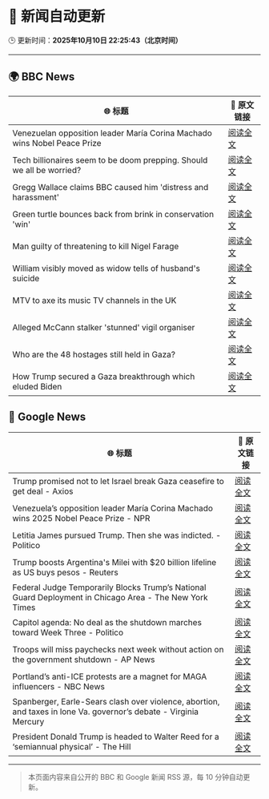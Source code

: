 # 🧠 新闻自动更新

🕒 更新时间：**2025年10月10日 22:25:43（北京时间）**

---

## 🌍 BBC News

| 🌐 标题 | 🔗 原文链接 |
|--------|-------------|
| Venezuelan opposition leader María Corina Machado wins Nobel Peace Prize | [阅读全文](https://www.bbc.com/news/articles/c70821201ego?at_medium=RSS&at_campaign=rss) |
| Tech billionaires seem to be doom prepping. Should we all be worried? | [阅读全文](https://www.bbc.com/news/articles/cly17834524o?at_medium=RSS&at_campaign=rss) |
| Gregg Wallace claims BBC caused him 'distress and harassment' | [阅读全文](https://www.bbc.com/news/articles/cg7dlem0vdno?at_medium=RSS&at_campaign=rss) |
| Green turtle bounces back from brink in conservation 'win' | [阅读全文](https://www.bbc.com/news/articles/cg426qqqqnro?at_medium=RSS&at_campaign=rss) |
| Man guilty of threatening to kill Nigel Farage | [阅读全文](https://www.bbc.com/news/articles/cdx216n1529o?at_medium=RSS&at_campaign=rss) |
| William visibly moved as widow tells of husband's suicide | [阅读全文](https://www.bbc.com/news/articles/c2ej877g7w1o?at_medium=RSS&at_campaign=rss) |
| MTV to axe its music TV channels in the UK | [阅读全文](https://www.bbc.com/news/articles/cdr612yz8p0o?at_medium=RSS&at_campaign=rss) |
| Alleged McCann stalker 'stunned' vigil organiser | [阅读全文](https://www.bbc.com/news/articles/c4gknrxdpy3o?at_medium=RSS&at_campaign=rss) |
| Who are the 48 hostages still held in Gaza? | [阅读全文](https://www.bbc.com/news/articles/cpvl9k4mw8no?at_medium=RSS&at_campaign=rss) |
| How Trump secured a Gaza breakthrough which eluded Biden | [阅读全文](https://www.bbc.com/news/articles/cj3yke64vp6o?at_medium=RSS&at_campaign=rss) |

## 📰 Google News

| 🌐 标题 | 🔗 原文链接 |
|--------|-------------|
| Trump promised not to let Israel break Gaza ceasefire to get deal - Axios | [阅读全文](https://news.google.com/rss/articles/CBMif0FVX3lxTE9qZ196bkhqYjdhbkpPeU93WVpOOG0xeHNQeGQyVWlidk83WUxRRndKNGZObWk2YTdVTFBnV3pfbDBNWEliNWQwOFpmUEdRcFZYUnV3RllGdVZBUDRaNmFRTkozcFNMTmVPY19sQU05WE45YVRYbjNCVjZMNVlPSVE?oc=5) |
| Venezuela’s opposition leader María Corina Machado wins 2025 Nobel Peace Prize - NPR | [阅读全文](https://news.google.com/rss/articles/CBMitwFBVV95cUxQbDUtSVRrcDlIUVlMWkdZTi11a2lpSVFBb1puTlk3QVQwRzhYUjVoQUNpekpYRWoyeXcyeXpMSF8tLWRSaVhYZTRYNTlsbFdJVWpLRWZLUkszT2ZRLXV6UWpfWndvM2ZpdWV3eERiUUxlVG43cXRBY0hfREp4akVEYlJrbzA3OXNIVThWYTZqdE5kV0kydmh2ZzVFNTY4b2psT1lBaEpreEQzMGJyc3JuM3A1OXRRVWM?oc=5) |
| Letitia James pursued Trump. Then she was indicted. - Politico | [阅读全文](https://news.google.com/rss/articles/CBMijgFBVV95cUxQb2xfeVJlSm03cVludzNlVUgwQ1g4UjFVRFdqY2lFS2pCaGlzbjNoWXVFRVRkb2RwcW1nNllJMDhJRGVjc3NTalNLeDFwSk4yNk1iZ0d3eWNGaE9EZW1CNzI2TFd5emNOdEJKWVMtcUNaZnhlWHMzNnlOR2lFZGdtU3k1V0YtbHRCdFZGQnp3?oc=5) |
| Trump boosts Argentina's Milei with $20 billion lifeline as US buys pesos - Reuters | [阅读全文](https://news.google.com/rss/articles/CBMixwFBVV95cUxOaGVub3otX2FOdFVqeWU0ZU5nUmxXUHdHOEJabU1MQUZZMXZXUWE0dFY0WThIdXNORTd2dUhQazh1QWFrXzdaVkEwSkF4ZXYxZm44cVZPSk5helhjWldOdnY2OURyckMtRXI4WnZhQUllMF9iNlR6Ymw2ODV3bENlY3dLb3JXR1NRYUdMQ1U3UlFhZXFDMnNEOVhtb1JJQk9JMVdyTnZYdlNYV05RTjFFbzdWVHFKZ2FsbWdYWVRIRjd4RndDd3B3?oc=5) |
| Federal Judge Temporarily Blocks Trump’s National Guard Deployment in Chicago Area - The New York Times | [阅读全文](https://news.google.com/rss/articles/CBMihwFBVV95cUxQYnRrSHNUR1p2RVpSb2JUY3NCTmNPQnQ2V084TVkwVmNRdjFCWW5Zd2dvV1V0QmpDUEVOR2J2QmVnZGZJa1Atck1wVWhUVWtyY2lYTEo0QUtEMlBYdDJkVE85RXNLUFNDWjN1cnJIOHdEdng2bUZYUFpuTkNDbUwwOGFEMEhUOUE?oc=5) |
| Capitol agenda: No deal as the shutdown marches toward Week Three - Politico | [阅读全文](https://news.google.com/rss/articles/CBMiyAFBVV95cUxOTWJQanpqWUhHV2tDTlRkR1dFakRtei1XbU5KanFyeUprMWkxY0pmVW1HUnRRRlowN2RPUFZrVFRNSVlsb1owTWdNcWcxUld3cGczVWNFRWxDTlBmQklkRHpwXzViTEpwZW9Ib0dhYVBOSnB6d2pKbF9SazFfdGRnbHJ2V1FhNFQzSTV3bDdwa3FKYm05N0EzQzRYZzMyU25NOVE3QWk5MGg3WWxCY3ZqcDIwZW1jY3phMzZ0XzJsTFREU2l4dUVJYw?oc=5) |
| Troops will miss paychecks next week without action on the government shutdown - AP News | [阅读全文](https://news.google.com/rss/articles/CBMiqwFBVV95cUxQSWFfWnpIdlpkTkdPUEVZeGRrM29ieXRzUkpJWm5EUlV5NHJMQzFnVkdNQXhfajdVaHN2NWlCTks0T29acWtKU1h1bnZ2SVdzSUdDSThxbE5IZWlOLXlLaWtQeXZNa0xKZlhnYUV2WUhGNkw4cm5RMUZuUmpZNFA2WjhMSGwyRWktTk92UUE4eGpQUElXWGFKS3JuSWlXRm1RUENZYVdnTnJ5dmc?oc=5) |
| Portland’s anti-ICE protests are a magnet for MAGA influencers - NBC News | [阅读全文](https://news.google.com/rss/articles/CBMiswFBVV95cUxOOC0wNTJfT2I0WHl6dlQyYWdKX0dZc0dHSEhDdDV2bVF3cnlZT29WVWFoZXk3LWpfdnRfOUkzSHJwOXRWTjEyMlBiWjBQZm9FbDItYUdYNlFSdUJ0bFhmRDU5T0hKcEJHNUNlVTJxbi03bkpzTWRDYXVIaFR5YVgwaW9kQ2tsVnNJN0s2WGdvN0JzZXEwMDhMeVBPZGEteURsRldJZTc2c28zX2JBZFlWM1Bhb9IBVkFVX3lxTE4wSVRHSDVmb0xOdGNjMWxWY05lWFhYTlNpZzhZVUpLWnZGVms5dE00MTVlTkhtMnA4WjByLUdUV3UyRXUtMTBIZi1RaXdrREstVXFVcVl3?oc=5) |
| Spanberger, Earle-Sears clash over violence, abortion, and taxes in lone Va. governor’s debate - Virginia Mercury | [阅读全文](https://news.google.com/rss/articles/CBMiyAFBVV95cUxQVW9JWjkyNGk3U3lfbTk0c0hFRWw5Y24zUV83TnVpNTMzWE1yM01PaTh6NEZiVTktUHFiUlBCeWl4cFhIQ2hVX2EzUW4tMUk5LW55WWI2TnJmM3JvNF8xMTY5VzRvT3lsUDR2Z1VhRjVXWVhpNEVpZlVmNFE3MlNtWDh1NXRXc1lnM3NUbXcyUkhVZEU1VTBsYWZZSy1RUExDYmpEakhSUzRRN1N0akx6UDR2Q0t4TC15MDJva2JYSEFLSU5FUzN5VQ?oc=5) |
| President Donald Trump is headed to Walter Reed for a ‘semiannual physical’ - The Hill | [阅读全文](https://news.google.com/rss/articles/CBMihAFBVV95cUxOTF96dnctMG4zLTBZdENhNVNMcG92WEp6Q2ZmMDlQZnFlYlRGLU1WN3ZLRGNjZi1FeHYwaExzbTFiX0NndkhkNmF1a3hyRFpQQUdQN2kzZEVRYW5QUWpackt4UTNPRHV6X0lSV3FlMWdzLUNNWGlRdUNGeThoYVEzTFBNOV_SAYoBQVVfeXFMTndlUGdpdHNsQ29RamxkdWlFTTg2R09Bc1hMbTl1dHdhaFNHRnpSOG5Jd3V5bjBWbEFNRWR5dmllYk8tU083bzVqQTN5NjRrVzlNNGxLS2JZdnZnMHNUU1B4YmhfNVh6cnFtamxNTDFYNjQxcmlac0UtNUxFYUJ4X0pJXzBmTXBFSUdB?oc=5) |

---
> 本页面内容来自公开的 BBC 和 Google 新闻 RSS 源，每 10 分钟自动更新。